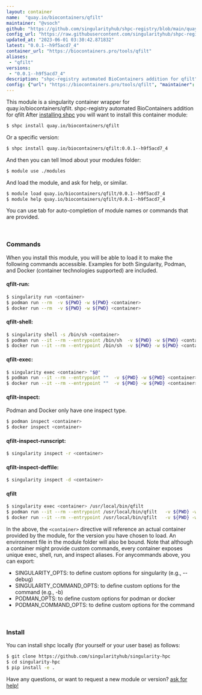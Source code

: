 ```yaml
---
layout: container
name:  "quay.io/biocontainers/qfilt"
maintainer: "@vsoch"
github: "https://github.com/singularityhub/shpc-registry/blob/main/quay.io/biocontainers/qfilt/container.yaml"
config_url: "https://raw.githubusercontent.com/singularityhub/shpc-registry/main/quay.io/biocontainers/qfilt/container.yaml"
updated_at: "2023-06-01 03:30:42.871832"
latest: "0.0.1--h9f5acd7_4"
container_url: "https://biocontainers.pro/tools/qfilt"
aliases:
 - "qfilt"
versions:
 - "0.0.1--h9f5acd7_4"
description: "shpc-registry automated BioContainers addition for qfilt"
config: {"url": "https://biocontainers.pro/tools/qfilt", "maintainer": "@vsoch", "description": "shpc-registry automated BioContainers addition for qfilt", "latest": {"0.0.1--h9f5acd7_4": "sha256:ac1e2fba0d07cf02a05b695e45b038ccd655d2d2a300448f9047ac32849a7cf4"}, "tags": {"0.0.1--h9f5acd7_4": "sha256:ac1e2fba0d07cf02a05b695e45b038ccd655d2d2a300448f9047ac32849a7cf4"}, "docker": "quay.io/biocontainers/qfilt", "aliases": {"qfilt": "/usr/local/bin/qfilt"}}
---
```


This module is a singularity container wrapper for quay.io/biocontainers/qfilt.
shpc-registry automated BioContainers addition for qfilt
After [installing shpc](#install) you will want to install this container module:


```bash
$ shpc install quay.io/biocontainers/qfilt
```

Or a specific version:

```bash
$ shpc install quay.io/biocontainers/qfilt:0.0.1--h9f5acd7_4
```

And then you can tell lmod about your modules folder:

```bash
$ module use ./modules
```

And load the module, and ask for help, or similar.

```bash
$ module load quay.io/biocontainers/qfilt/0.0.1--h9f5acd7_4
$ module help quay.io/biocontainers/qfilt/0.0.1--h9f5acd7_4
```

You can use tab for auto-completion of module names or commands that are provided.

<br>

### Commands

When you install this module, you will be able to load it to make the following commands accessible.
Examples for both Singularity, Podman, and Docker (container technologies supported) are included.

#### qfilt-run:

```bash
$ singularity run <container>
$ podman run --rm  -v ${PWD} -w ${PWD} <container>
$ docker run --rm  -v ${PWD} -w ${PWD} <container>
```

#### qfilt-shell:

```bash
$ singularity shell -s /bin/sh <container>
$ podman run --it --rm --entrypoint /bin/sh  -v ${PWD} -w ${PWD} <container>
$ docker run --it --rm --entrypoint /bin/sh  -v ${PWD} -w ${PWD} <container>
```

#### qfilt-exec:

```bash
$ singularity exec <container> "$@"
$ podman run --it --rm --entrypoint ""  -v ${PWD} -w ${PWD} <container> "$@"
$ docker run --it --rm --entrypoint ""  -v ${PWD} -w ${PWD} <container> "$@"
```

#### qfilt-inspect:

Podman and Docker only have one inspect type.

```bash
$ podman inspect <container>
$ docker inspect <container>
```

#### qfilt-inspect-runscript:

```bash
$ singularity inspect -r <container>
```

#### qfilt-inspect-deffile:

```bash
$ singularity inspect -d <container>
```


#### qfilt

```bash
$ singularity exec <container> /usr/local/bin/qfilt
$ podman run --it --rm --entrypoint /usr/local/bin/qfilt   -v ${PWD} -w ${PWD} <container> -c " $@"
$ docker run --it --rm --entrypoint /usr/local/bin/qfilt   -v ${PWD} -w ${PWD} <container> -c " $@"
```



In the above, the `<container>` directive will reference an actual container provided
by the module, for the version you have chosen to load. An environment file in the
module folder will also be bound. Note that although a container
might provide custom commands, every container exposes unique exec, shell, run, and
inspect aliases. For anycommands above, you can export:

 - SINGULARITY_OPTS: to define custom options for singularity (e.g., --debug)
 - SINGULARITY_COMMAND_OPTS: to define custom options for the command (e.g., -b)
 - PODMAN_OPTS: to define custom options for podman or docker
 - PODMAN_COMMAND_OPTS: to define custom options for the command

<br>

### Install

You can install shpc locally (for yourself or your user base) as follows:

```bash
$ git clone https://github.com/singularityhub/singularity-hpc
$ cd singularity-hpc
$ pip install -e .
```

Have any questions, or want to request a new module or version? [ask for help!](https://github.com/singularityhub/singularity-hpc/issues)